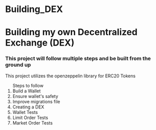 # Building_DEX

<h1> Building my own Decentralized Exchange (DEX) </h1>
  
<h3> This project will follow multiple steps and be built from the ground up </h3>
<p> This project utilizes the openzeppelin library for ERC20 Tokens </p>
<ol> Steps to follow
  <li> Build a Wallet </li>
  <li> Ensure wallet's safety </li>
  <li> Improve migrations file </li>
  <li> Creating a DEX </li>
  <li> Wallet Tests </li>
  <li> Limit Order Tests </li>
  <li> Market Order Tests </li>
